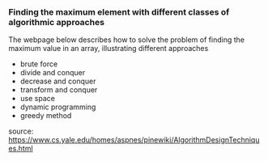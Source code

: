 ### Finding the maximum element with different classes of algorithmic approaches

The webpage below describes how to solve the problem of finding 
the maximum value in an array, illustrating different approaches

- brute force
- divide and conquer 
- decrease and conquer 
- transform and conquer
- use space 
- dynamic programming 
- greedy method

source: https://www.cs.yale.edu/homes/aspnes/pinewiki/AlgorithmDesignTechniques.html
